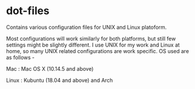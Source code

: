 # dot-files
Contains various configuration files for UNIX and Linux platoform.

Most configurations will work similarly for both platforms, but still few settings might be slightly different.
I use UNIX for my work and Linux at home, so many UNIX related configurations are work specific. OS used are as follows -

Mac : Mac OS X (10.14.5 and above)

Linux : Kubuntu (18.04 and above) and Arch

